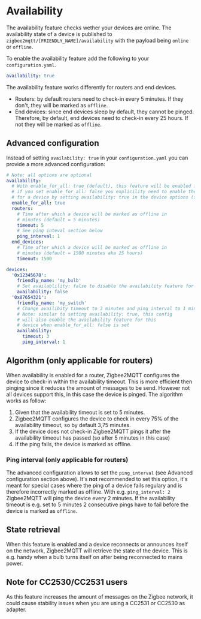---
---
# Availability
The availability feature checks wether your devices are online. The availability state of a device is published to `zigbee2mqtt/[FRIENDLY_NAME]/availability` with the payload being `online` or `offline`.

To enable the availability feature add the following to your `configuration.yaml`.

```yaml
availability: true
```

The availability feature works differently for routers and end devices.
- Routers: by default routers need to check-in every 5 minutes. If they don't, they will be marked as `offline`.
- End devices: since end devices sleep by default, they cannot be pinged. Therefore, by default, end devices need to check-in every 25 hours. If not they will be marked as `offline`.


## Advanced configuration
Instead of setting `availability: true` in your `configuration.yaml` you can provide a more advanced configuration:

```yaml
# Note: all options are optional
availability:
  # With enable_for_all: true (default), this feature will be enabled for all devices.
  # if you set enable_for_all: false you explicility need to enable the availability feature
  # for a device by setting availability: true in the device options (see devices section below)
  enable_for_all: true
  routers:
    # Time after which a device will be marked as offline in
    # minutes (default = 5 minutes)
    timeout: 5
    # See ping inteval section below
    ping_interval: 1
  end_devices:
    # Time after which a device will be marked as offline in
    # minutes (default = 1500 minutes aka 25 hours)
    timeout: 1500

devices:
  '0x12345678':
    friendly_name: 'my_bulb'
    # Set availablility: false to disable the availability feature for a specific device
    availability: false
  '0x87654321':
    friendly_name: 'my_switch'
    # Change availibity timeout to 3 minutes and ping_interval to 1 minute for only this device
    # Note: similar to setting availability: true, this config
    # will also enable the availability feature for this
    # device when enable_for_all: false is set
    availability:
      timeout: 3
      ping_interval: 1
```

## Algorithm (only applicable for routers)
When availability is enabled for a router, Zigbee2MQTT configures the device to check-in within the availability timeout. This is more efficient then pinging since it reduces the amount of messages to be send. However not all devices support this, in this case the device is pinged. The algorithm works as follow:
1. Given that the availability timeout is set to 5 minutes.
1. Zigbee2MQTT configures the device to check in every 75% of the availability timeout, so by default 3,75 minutes.
1. If the device does not check-in Zigbee2MQTT pings it after the availability timeout has passed (so after 5 minutes in this case)
1. If the ping fails, the device is marked as offline.

### Ping interval (only applicable for routers)
The advanced configuration allows to set the `ping_interval` (see Advanced configuration section above). It's **not** recommended to set this option, it's meant for special cases where the ping of a device fails regulary and is therefore incorrectly marked as offline. With e.g. `ping_interval: 2` Zigbee2MQTT will ping the device every 2 minutes. If the availability timeout is e.g. set to 5 minutes 2 consecutive pings have to fail before the device is marked as `offline`.

## State retrieval
When this feature is enabled and a device reconnects or announces itself on the network, Zigbee2MQTT will retrieve the state of the device. This is e.g. handy when a bulb turns itself on after being reconnected to mains power.

## Note for CC2530/CC2531 users
As this feature increases the amount of messages on the Zigbee network, it could cause stability issues when you are using a CC2531 or CC2530 as adapter.

